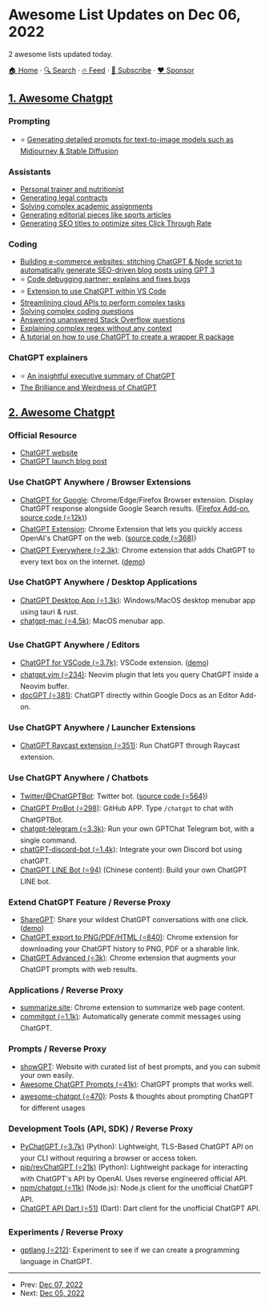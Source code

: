 # Awesome List Updates on Dec 06, 2022

2 awesome lists updated today.

[🏠 Home](/README.md) · [🔍 Search](https://www.trackawesomelist.com/search/) · [🔥 Feed](https://www.trackawesomelist.com/rss.xml) · [📮 Subscribe](https://trackawesomelist.us17.list-manage.com/subscribe?u=d2f0117aa829c83a63ec63c2f&id=36a103854c) · [❤️  Sponsor](https://github.com/sponsors/theowenyoung)



## [1. Awesome Chatgpt](/content/saharmor/awesome-chatgpt/README.md)

### Prompting

*   ⭐️ [Generating detailed prompts for text-to-image models such as Midjourney & Stable Diffusion](https://twitter.com/guyp/status/1598020781065527296)

### Assistants

*   [Personal trainer and nutritionist](https://twitter.com/anothercohen/status/1599531037570502656)
*   [Generating legal contracts](https://twitter.com/atri_life/status/1599506327461859328)
*   [Solving complex academic assignments](https://twitter.com/abhnvx/status/1598258353196929024)
*   [Generating editorial pieces like sports articles](https://twitter.com/geovedi/status/1599572163799183360)
*   [Generating SEO titles to optimize sites Click Through Rate](https://twitter.com/tejas3732/status/1599094776292573184)

### Coding

*   [Building e-commerce websites: stitching ChatGPT & Node script to automatically generate SEO-driven blog posts using GPT 3](https://twitter.com/giladrom/status/1599617326290468864)
*   ⭐️ [Code debugging partner: explains and fixes bugs](https://twitter.com/amasad/status/1598042665375105024)
*   ⭐️ [Extension to use ChatGPT within VS Code](https://twitter.com/marcelpociot/status/1599180144551526400)
*   [Streamlining cloud APIs to perform complex tasks](https://twitter.com/amasad/status/1598089698534395924)
*   [Solving complex coding questions](https://twitter.com/goodside/status/1598129631609380864)
*   [Answering unanswered Stack Overflow questions](https://twitter.com/htmleverything/status/1599443014153224193)
*   [Explaining complex regex without any context](https://twitter.com/jwblackwell/status/1598090447854792705)
*   [A tutorial on how to use ChatGPT to create a wrapper R package](https://twitter.com/IsinAltinkaya/status/1599440535529623552)

### ChatGPT explainers

*   ⭐️ [An insightful executive summary of ChatGPT](https://twitter.com/swyx/status/1599189032529178624)
*   [The Brilliance and Weirdness of ChatGPT](https://www.nytimes.com/2022/12/05/technology/chatgpt-ai-twitter.html)

## [2. Awesome Chatgpt](/content/Kamigami55/awesome-chatgpt/README.md)

### Official Resource

*   [ChatGPT website](https://chat.openai.com/)
*   [ChatGPT launch blog post](https://openai.com/blog/chatgpt/)

### Use ChatGPT Anywhere / Browser Extensions

*   [ChatGPT for Google](https://chrome.google.com/webstore/detail/chatgpt-for-google/jgjaeacdkonaoafenlfkkkmbaopkbilf): Chrome/Edge/Firefox Browser extension. Display ChatGPT response alongside Google Search results. ([Firefox Add-on](https://addons.mozilla.org/en-US/firefox/addon/chatgpt-for-google/), [source code (⭐12k)](https://github.com/wong2/chat-gpt-google-extension))
*   [ChatGPT Extension](https://chrome.google.com/webstore/detail/chatgpt-chrome-extension/cdjifpfganmhoojfclednjdnnpooaojb): Chrome Extension that lets you quickly access OpenAI's ChatGPT on the web. ([source code (⭐368)](https://github.com/kazuki-sf/ChatGPT_Extension))
*   [ChatGPT Everywhere (⭐2.3k)](https://github.com/gragland/chatgpt-everywhere): Chrome extension that adds ChatGPT to every text box on the internet. ([demo](https://twitter.com/gabe_ragland/status/1599466486422470656))

### Use ChatGPT Anywhere / Desktop Applications

*   [ChatGPT Desktop App (⭐1.3k)](https://github.com/sonnylazuardi/chatgpt-desktop): Windows/MacOS desktop menubar app using tauri & rust.
*   [chatgpt-mac (⭐4.5k)](https://github.com/vincelwt/chatgpt-mac): MacOS menubar app.

### Use ChatGPT Anywhere / Editors

*   [ChatGPT for VSCode (⭐3.7k)](https://github.com/mpociot/chatgpt-vscode): VSCode extension. ([demo](https://twitter.com/marcelpociot/status/1599180144551526400))
*   [chatgpt.vim (⭐234)](https://github.com/terror/chatgpt.nvim): Neovim plugin that lets you query ChatGPT inside a Neovim buffer.
*   [docGPT (⭐381)](https://github.com/cesarhuret/docGPT): ChatGPT directly within Google Docs as an Editor Add-on.

### Use ChatGPT Anywhere / Launcher Extensions

*   [ChatGPT Raycast extension (⭐351)](https://github.com/abielzulio/chatgpt-raycast): Run ChatGPT through Raycast extension.

### Use ChatGPT Anywhere / Chatbots

*   [Twitter/@ChatGPTBot](https://twitter.com/ChatGPTBot): Twitter bot. ([source code (⭐564)](https://github.com/transitive-bullshit/chatgpt-twitter-bot))
*   [ChatGPT ProBot (⭐298)](https://github.com/oceanlvr/ChatGPTBot): GitHub APP. Type `/chatgpt` to chat with ChatGPTBot.
*   [chatgpt-telegram (⭐3.3k)](https://github.com/m1guelpf/chatgpt-telegram): Run your own GPTChat Telegram bot, with a single command.
*   [chatGPT-discord-bot (⭐1.4k)](https://github.com/Zero6992/chatGPT-discord-bot): Integrate your own Discord bot using chatGPT.
*   [ChatGPT LINE Bot (⭐94)](https://github.com/isdaviddong/chatGPTLineBot) (Chinese content): Build your own ChatGPT LINE bot.

### Extend ChatGPT Feature / Reverse Proxy

*   [ShareGPT](https://sharegpt.com/): Share your wildest ChatGPT conversations with one click. ([demo](https://twitter.com/steventey/status/1599816553490366464))
*   [ChatGPT export to PNG/PDF/HTML (⭐840)](https://github.com/liady/ChatGPT-pdf): Chrome extension for downloading your ChatGPT history to PNG, PDF or a sharable link.
*   [ChatGPT Advanced (⭐3k)](https://github.com/qunash/chatgpt-advanced): Chrome extension that augments your ChatGPT prompts with web results.

### Applications / Reverse Proxy

*   [summarize.site](https://chrome.google.com/webstore/detail/summarize/lmhkmibdclhibdooglianggbnhcbcjeh): Chrome extension to summarize web page content.
*   [commitgpt (⭐1.1k)](https://github.com/RomanHotsiy/commitgpt): Automatically generate commit messages using ChatGPT.

### Prompts / Reverse Proxy

*   [showGPT](https://showgpt.co/): Website with curated list of best prompts, and you can submit your own easily.
*   [Awesome ChatGPT Prompts (⭐41k)](https://github.com/f/awesome-chatgpt-prompts): ChatGPT prompts that works well.
*   [awesome-chatgpt (⭐470)](https://github.com/saharmor/awesome-chatgpt): Posts & thoughts about prompting ChatGPT for different usages

### Development Tools (API, SDK) / Reverse Proxy

*   [PyChatGPT (⭐3.7k)](https://github.com/rawandahmad698/PyChatGPT) (Python): Lightweight, TLS-Based ChatGPT API on your CLI without requiring a browser or access token.
*   [pip/revChatGPT (⭐21k)](https://github.com/acheong08/ChatGPT) (Python): Lightweight package for interacting with ChatGPT's API by OpenAI. Uses reverse engineered official API.
*   [npm/chatgpt (⭐11k)](https://github.com/transitive-bullshit/chatgpt-api) (Node.js): Node.js client for the unofficial ChatGPT API.
*   [ChatGPT API Dart (⭐51)](https://github.com/MisterJimson/chatgpt_api_dart) (Dart): Dart client for the unofficial ChatGPT API.

### Experiments / Reverse Proxy

*   [gptlang (⭐212)](https://github.com/forrestchang/gptlang): Experiment to see if we can create a programming language in ChatGPT.

---

- Prev: [Dec 07, 2022](/content/2022/12/07/README.md)
- Next: [Dec 05, 2022](/content/2022/12/05/README.md)